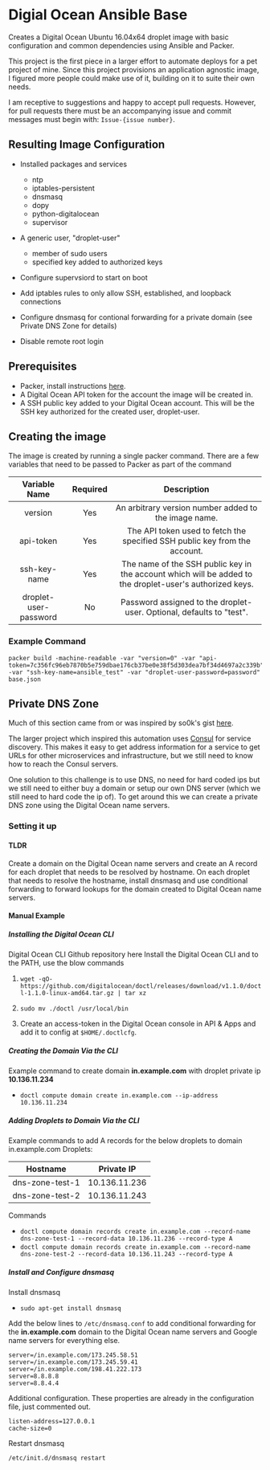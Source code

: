 # Digial Ocean Ansible Base
Creates a Digital Ocean Ubuntu 16.04x64 droplet image with basic configuration and common dependencies using Ansible and Packer.

This project is the first piece in a larger effort to automate deploys for a pet project of mine. Since this project provisions an application agnostic image, I figured more people could make use of it, building on it to suite their own needs.

I am receptive to suggestions and happy to accept pull requests. However, for pull requests there must be an accompanying issue and commit messages must begin with: ```Issue-{issue number}```.
## Resulting Image Configuration
* Installed packages and services
  * ntp
  * iptables-persistent
  * dnsmasq
  * dopy
  * python-digitalocean
  * supervisor

* A generic user, "droplet-user"
  * member of sudo users
  * specified key added to authorized keys

* Configure supervsiord to start on boot

* Add iptables rules to only allow SSH, established, and loopback connections

* Configure dnsmasq for contional forwarding for a private domain (see Private DNS Zone for details)

* Disable remote root login

## Prerequisites
* Packer, install instructions [here](https://www.packer.io/intro/getting-started/setup.html).
* A Digital Ocean API token for the account the image will be created in.
* A SSH public key added to your Digital Ocean account. This will be the SSH key authorized for the created user, droplet-user.

## Creating the image
The image is created by running a single packer command. There are a few variables that need to be passed to Packer as part of the command

|Variable Name|Required|Description|
|:-----------:|:------:|:---------:|
|version|Yes|An arbitrary version number added to the image name.|
|api-token|Yes|The API token used to fetch the specified SSH public key from the account.|
|ssh-key-name|Yes|The name of the SSH public key in the account which will be added to the droplet-user's authorized keys.|
|droplet-user-password|No|Password assigned to the droplet-user. Optional, defaults to "test".|

### Example Command
```
packer build -machine-readable -var "version=0" -var "api-token=7c356fc96eb7870b5e759dbae176cb37be0e38f5d303dea7bf34d4697a2c339b" -var "ssh-key-name=ansible_test" -var "droplet-user-password=password" base.json
```

## Private DNS Zone
Much of this section came from or was inspired by so0k's gist [here](https://gist.github.com/so0k/cdd24d0a4ad92014a1bc).

The larger project which inspired this automation uses [Consul](https://www.consul.io/) for service discovery. This makes it easy to get address information for a service to get URLs for other microservices and infrastructure, but we still need to know how to reach the Consul servers.

One solution to this challenge is to use DNS, no need for hard coded ips but we still need to either buy a domain or setup our own DNS server (which we still need to hard code the ip of). To get around this we can create a private DNS zone using the Digital Ocean name servers.

### Setting it up
#### TLDR
Create a domain on the Digital Ocean name servers and create an A record for each droplet that needs to be resolved by hostname. On each droplet that needs to resolve the hostname, install dnsmasq and use conditional forwarding to forward lookups for the domain created to Digital Ocean name servers.

#### Manual Example
##### Installing the Digital Ocean CLI
Digital Ocean CLI Github repository here
Install the Digital Ocean CLI and to the PATH, use the blow commands

1. ```wget -qO- https://github.com/digitalocean/doctl/releases/download/v1.1.0/doctl-1.1.0-linux-amd64.tar.gz | tar xz```
2. ```sudo mv ./doctl /usr/local/bin```

3. Create an access-token in the Digital Ocean console in API & Apps and add it to config at ```$HOME/.doctlcfg```.

##### Creating the Domain Via the CLI
Example command to create domain **in.example.com** with droplet private ip **10.136.11.234**

* ```doctl compute domain create in.example.com --ip-address 10.136.11.234```

##### Adding Droplets to Domain Via the CLI
Example commands to add A records for the below droplets to domain in.example.com
Droplets:

|Hostname|Private IP|
|:------:|:--------:|
|dns-zone-test-1|10.136.11.236|
|dns-zone-test-2|10.136.11.243|

Commands

* ```doctl compute domain records create in.example.com --record-name dns-zone-test-1 --record-data 10.136.11.236 --record-type A```
* ```doctl compute domain records create in.example.com --record-name dns-zone-test-2 --record-data 10.136.11.243 --record-type A```

##### Install and Configure dnsmasq
Install dnsmasq

* ```sudo apt-get install dnsmasq```

Add the below lines to ```/etc/dnsmasq.conf``` to add conditional forwarding for the **in.example.com** domain to the Digital Ocean name servers and Google name servers for everything else.
```
server=/in.example.com/173.245.58.51
server=/in.example.com/173.245.59.41
server=/in.example.com/198.41.222.173
server=8.8.8.8
server=8.8.4.4
```

Additional configuration. These properties are already in the configuration file, just commented out.
```
listen-address=127.0.0.1
cache-size=0
```

Restart dnsmasq

```/etc/init.d/dnsmasq restart```
